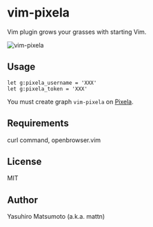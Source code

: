 # vim-pixela

Vim plugin grows your grasses with starting Vim.

![vim-pixela](https://pixe.la/v1/users/mattn/graphs/vim-pixela)

## Usage

```
let g:pixela_username = 'XXX'
let g:pixela_token = 'XXX'
```

You must create graph `vim-pixela` on [Pixela](https://pixe.la/).

## Requirements

curl command, openbrowser.vim

## License

MIT

## Author

Yasuhiro Matsumoto (a.k.a. mattn)
